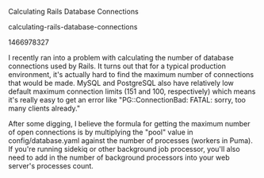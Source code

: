 Calculating Rails Database Connections

calculating-rails-database-connections

1466978327

I recently ran into a problem with calculating the number of database connections
used by Rails.  It turns out that for a typical production environment, it's
actually hard to find the maximum number of connections that would be made.
MySQL and PostgreSQL also have relatively low default maximum connection limits
(151 and 100, respectively) which means it's really easy to get an error like
"PG::ConnectionBad: FATAL:  sorry, too many clients already."

After some digging, I believe the formula for getting the maximum number of
open connections is by multiplying the "pool" value in config/database.yaml
against the number of processes (workers in Puma).  If you're running sidekiq
or other background job processor, you'll also need to add in the number of
background processors into your web server's processes count.
